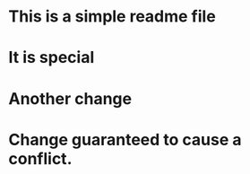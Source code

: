 # This is a simple readme file
# It is special
# Another change
# Change guaranteed to cause a conflict.

